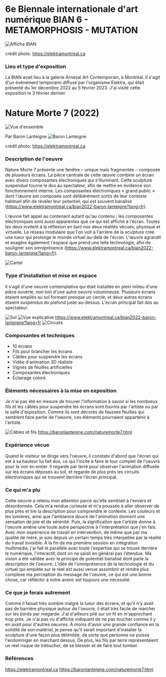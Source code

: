 # 6e Biennale internationale d'art numérique BIAN 6 - METAMORPHOSIS - MUTATION

![Affiche BIAN](medias/affiche_bian.png)

crédit photo: https://elektramontreal.ca

### Lieu et type d'exposition
La BIAN avait lieu à la galerie Arnesal Art Contemporain, à Montréal. Il s'agit d'un événement temporaire diffusé par l'organisme Elektra, qui était présenté du 1er décembre 2022 au 5 février 2023. J'ai visité cette exposition le 3 février dernier.

# Nature Morte 7 (2022)
![Vue d'ensemble](medias/bian_nature_morte_ensemble.jpg)

Par Baron Lanteigne 
![Baron Lanteigne](medias/baron_lanteigne.png)

crédit photo: https://elektramontreal.ca

### Description de l'oeuvre
Nature Morte 7 présente une fenêtre – unique mais fragmentée – composée de plusieurs écrans. La pièce centrale de cette œuvre combine un écran avec divers composantes électroniques qui s’illuminent. Cette sculpture suspendue tourne le dos au spectateur, afin de mettre en évidence son fonctionnement interne. Les composantes électroniques « grand public » dont l'œuvre est composée sont délibérément sortis de leur contexte habituel afin de révéler leur potentiel, qui est souvent banalisé (https://www.elektramontreal.ca/bian2022-baron-lanteigne?lang=fr). 

L’œuvre fait appel au contenant autant qu'au contenu ; les composantes électroniques sont aussi apparentes que ce qui est affiché à l'écran. Toutes les deux invitent à la réflexion en liant nos deux réalités vécues, physique et virtuelle. Le réseau modulaire que l'on voit à l'arrière de la sculpture crée une lueur qui prolonge le monde virtuel au-delà de l'écran. L'œuvre agrandit et exagère également l'espace que prend une telle technologie, afin de souligner son omniprésence (https://www.elektramontreal.ca/bian2022-baron-lanteigne?lang=fr).

![Cartel](medias/bian1_nature_morte_cartel.jpg)

### Type d'installation et mise en espace
Il s'agit d'une oeuvre contemplative qui était installée en plein milieu d'une pièce ouverte, non loin d'une autre oeuvre volumineuse. Plusieurs écrans étaient empilés au sol formant presque un cercle, et deux autres écrans étaient suspendus du plafond juste au-dessus. L'écran principal fait dos au spectateur. 

![Sol](medias/bian_nature_morte_sol.jpg) ![Vue explicative](medias/bian_vue_explicative.png) https://www.elektramontreal.ca/bian2022-baron-lanteigne?lang=fr 
![Circuits](medias/bian_nature_morte_circuits.jpg)

### Composantes et techniques
- 10 écrans
- Fils pour brancher les écrans
- Câbles pour suspendre les écrans
- Vidéo d'animation 3D réaliste
- Vignes de feuilles artificielles
- Composantes électroniques
- Éclairage coloré

### Éléments nécessaires à la mise en exposition
Je n'ai pas été en mesure de trouver l'information à savoir si les nombreux fils et les câbles pour suspendre les écrans sont fournis par l'artiste ou par la salle d'exposition. Comme ils sont décorés de fausses feuilles qui semblent faire partie de l'oeuvre, ces éléments pourraient appartenir à l'artiste. 

![Câbles et fils](medias/nature_morte_fil.png) https://baronlanteigne.com/naturemorte7.html

### Expérience vécue
Quand le visiteur se dirige vers l'oeuvre, il constate d'abord que l'écran qui est à sa hauteur lui fait dos, ce qui l'incite à faire le tour complet de l'oeuvre pour la voir en entier. Il regarde par terre pour observer l'animation diffusée sur les écrans déposés au sol, et regarde de plus près les circuits électroniques qui se trouvent derrière l'écran principal.

### Ce qui m'a plu
Cette oeuvre a retenu mon attention parce qu'elle semblait à l'envers et désordonnée. Cela m'a rendue curieuse et m'a poussée à aller observer de plus près et lire la description pour comprendre le contexte. Les couleurs et les lumières, ainsi que l'ambiance douce de l'animation donnent une sensation de joie et de sérénité. Puis, la signification que l'artiste donne à l'oeuvre amène une toute autre perspective à l'interprétation que j'en fais. Avec mon expérience de travail en intervention, de même que par ma qualité de mère, je suis depuis un certain temps très interpellée par la réalité du travail invisible. À la fin de ma première session en intégration multimédia, j'ai fait le parallèle avec toute l'expertise qui se trouve derrière le numérique, l'interactif, dont on ne saisit en général pas l'étendue. Ma vision a été validée avec le principe de potentiel banalisé dont parle la description de l'oeuvre. L'idée de l'omniprésence de la technologie et du virtuel qui empiète sur le réel est aussi venue assombrir et rendre plus complexe ma perception du message de l'oeuvre, ce qui est une bonne chose, car réfléchir à notre avenir est toujours une nécessité. 

### Ce que je ferais autrement
Comme il faisait très sombre malgré la lueur des écrans, et qu'il n'y avait pas de barrière physique autour de l'oeuvre, il était très facile de marcher sur les bords par mégarde. J'ai d'ailleurs pilé sur un fil en m'approchant trop près. Je n'ai pas vu d'affiche indiquant de ne pas toucher comme il y en avait pour d'autres oeuvres. À moins d'avoir une grande confiance en la solidité de son matériel, je pense qu'il serait important d'installer la sculpture d'une façon plus délimitée, de sorte que personne ne puisse l'endommger en marchant dessus. De plus, les fils par terre représentaient un réel risque de trébucher, de se blesser et de faire tout tomber.

### Références
https://elektramontreal.ca
https://baronlanteigne.com/naturemorte7.html
